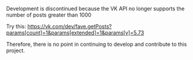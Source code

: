 Development is discontinued because the VK API no longer supports the number of posts greater than 1000

Try this: https://vk.com/dev/fave.getPosts?params[count]=1&params[extended]=1&params[v]=5.73

Therefore, there is no point in continuing to develop and contribute to this project.
